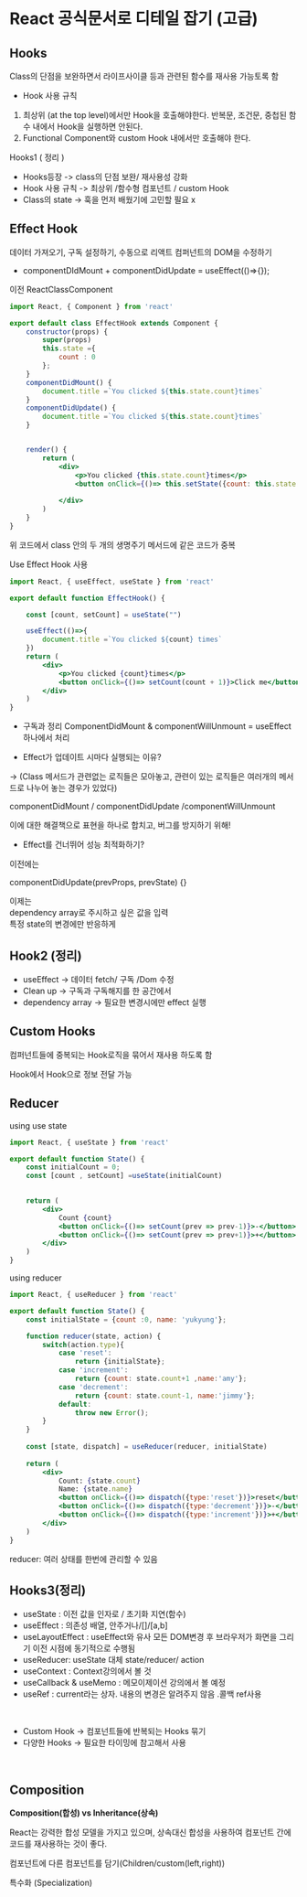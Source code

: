 React 공식문서로 디테일 잡기 (고급)
====
Hooks
----
Class의 단점을 보완하면서 라이프사이클 등과 관련된 함수를 재사용 가능토록 함

- Hook 사용 규칙 
1.  최상위 (at the top level)에서만 Hook을 호출해야한다. 반복문, 조건문, 중첩된 함수 내에서 Hook을 실행하면 안된다. 
2. Functional Component와 custom Hook 내에서만 호출해야 한다.

Hooks1 ( 정리 )
- Hooks등장 -> class의 단점 보완/ 재사용성 강화 
- Hook 사용 규칙 -> 최상위 /함수형 컴포넌트 / custom Hook 
- Class의 state -> 훅을 먼저 배웠기에 고민할 필요 x

Effect Hook 
----
데이터 가져오기, 구독 설정하기, 수동으로 리액트 컴퍼넌트의 DOM을 수정하기 

- componentDIdMount + componentDidUpdate
= useEffect(()=>{});

이전 ReactClassComponent
```jsx
import React, { Component } from 'react'

export default class EffectHook extends Component {
    constructor(props) {
        super(props)
        this.state ={
            count : 0
        };
    }
    componentDidMount() {
        document.title =`You clicked ${this.state.count}times`
    }
    componentDidUpdate() {
        document.title =`You clicked ${this.state.count}times`
    }


    render() {
        return (
            <div>
                <p>You clicked {this.state.count}times</p>
                <button onClick={()=> this.setState({count: this.state.count + 1})}>Click me</button>
                
            </div>
        )
    }
}
```
위 코드에서 class 안의 두 개의 생명주기 메서드에 같은 코드가 중복

Use Effect Hook 사용 
```jsx
import React, { useEffect, useState } from 'react'

export default function EffectHook() {

    const [count, setCount] = useState("")

    useEffect(()=>{
        document.title =`You clicked ${count} times`
    }) 
    return (
        <div>
            <p>You clicked {count}times</p>
            <button onClick={()=> setCount(count + 1)}>Click me</button>
        </div>
    )
}
```



- 구독과 정리 
ComponentDidMount & componentWillUnmount
= useEffect 하나에서 처리

- Effect가 업데이트 시마다 실행되는 이유? 

-> (Class 메서드가 관련없는 로직들은 모아놓고, 관련이 있는 로직들은 여러개의 메서드로 나누어 놓는 경우가 있었다)

componentDidMount / componentDidUpdate /componentWillUnmount 

이에 대한 해결책으로 표현을 하나로 합치고, 버그를 방지하기 위해!

- Effect를 건너뛰어 성능 최적화하기? 


이전에는 

componentDidUpdate(prevProps, prevState) {}

이제는<br/> 
dependency array로 주시하고 싶은 값을 입력 <br/>
특정 state의 변경에만 반응하게
<br>

Hook2 (정리)
----
- useEffect -> 데이터 fetch/ 구독 /Dom 수정 
- Clean up -> 구독과 구독해지를 한 공간에서 
- dependency array -> 필요한 변경시에만 effect 실행


Custom Hooks
----
컴퍼넌트들에 중복되는 Hook로직을 묶어서 재사용 하도록 함 

Hook에서 Hook으로 정보 전달 가능 

Reducer
----

using use state
```jsx
import React, { useState } from 'react'

export default function State() {
    const initialCount = 0;
    const [count , setCount] =useState(initialCount)

    
    return (
        <div>
            Count {count}
            <button onClick={()=> setCount(prev => prev-1)}>-</button>
            <button onClick={()=> setCount(prev => prev+1)}>+</button>
        </div>
    )
}
```

using reducer
```jsx
import React, { useReducer } from 'react'

export default function State() {
    const initialState = {count :0, name: 'yukyung'};

    function reducer(state, action) {
        switch(action.type){
            case 'reset':
                return {initialState};
            case 'increment':
                return {count: state.count+1 ,name:'amy'};
            case 'decrement':
                return {count: state.count-1, name:'jimmy'};
            default:
                throw new Error();
        }
    }
    
    const [state, dispatch] = useReducer(reducer, initialState)
    
    return (
        <div>
            Count: {state.count}
            Name: {state.name}
            <button onClick={()=> dispatch({type:'reset'})}>reset</button>
            <button onClick={()=> dispatch({type:'decrement'})}>-</button>
            <button onClick={()=> dispatch({type:'increment'})}>+</button>
        </div>
    )
}
```
reducer: 여러 상태를 한번에 관리할 수 있음 

Hooks3(정리)
----
- useState : 이전 값을 인자로 / 초기화 지연(함수)
- useEffect : 의존성 배열, 안주거나/[]/[a,b]
- useLayoutEffect : useEffect와 유사 모든 DOM변경 후 브라우저가 화면을 그리기 이전 시점에 동기적으로 수행됨 
- useReducer: useState 대체 state/reducer/ action 
- useContext : Context강의에서 볼 것 
- useCallback & useMemo : 메모이제이션 강의에서 볼 예정
- useRef : current라는 상자. 내용의 변경은 알려주지 않음 .콜백 ref사용 

<br>

- Custom Hook -> 컴포넌트들에 반복되는 Hooks 묶기 
- 다양한 Hooks -> 필요한 타이밍에 참고해서 사용 

<br>

Composition 
----
<b>Composition(합성) vs Inheritance(상속)</b>

React는 강력한 합성 모델을 가지고 있으며, 상속대신 합성을 사용하여 컴포넌트 간에 코드를 재사용하는 것이 좋다. 


컴포넌트에 다른 컴포넌트를 담기(Children/custom(left,right))

특수화 (Specialization)






















